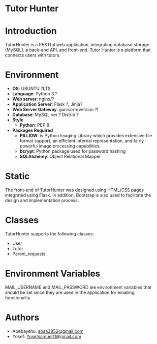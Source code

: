 # Tutor Hunter

# Introduction
TutorHunter is a RESTful web application, integrating database storage (MySQL), a back-end API, and front-end. Tutor Hunter is a platform that connects users with tutors.
# Environment
* <b>OS</b>: UBUNTU ?LTS
* <b>Language</b>: Python 3.?
* <b>Web server</b>: nginx/?
* <b>Application Server</b>: Flask ?, Jinja?
* <b>Web Server Gateway</b>: gunicorn(version ?)
* <b>Database</b>: MySQL ver ? Distrib ?
* <b>Style</b>
   <ul><li><b>Python</b>: PEP 8</li>
  </ul>
* <b>Packages Required</b>
  <ul><li><b>PILLIOW</b>: is Python Imaging Library which provides extensive file format support, an efficient internal representation, and fairly powerful image processing capabilities.</li>
  <li><b>bcrypt</b>: Python package used for password hashing</li>
  <li><b>SQLAlchemy</b>: Object Relational Mapper</li>
  </ul>
# Static
The front-end of TutorHunter was designed using HTML/CSS pages integrated using Flask. In addition, Bootsrap is also used to facilitate the design and implementation process.
# Classes
TutorHunter supports the following classes:
* User
* Tutor
* Parent_requests
# Environment Variables
MAIL_USERNAME and MAIL_PASSWORD are environment variables that should be set since they are used in the application for emailing functionality.
# Authors
+ Abebayehu: <absa3852@gmail.com>
+ Yosef: <Yosefsamuel11@gmail.com>
